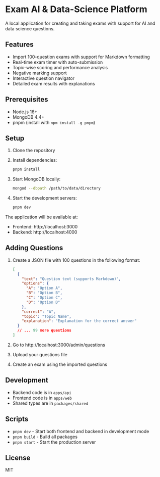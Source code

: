 # Exam AI & Data-Science Platform

A local application for creating and taking exams with support for AI and data science questions.

## Features

- Import 100-question exams with support for Markdown formatting
- Real-time exam timer with auto-submission
- Topic-wise scoring and performance analysis
- Negative marking support
- Interactive question navigator
- Detailed exam results with explanations

## Prerequisites

- Node.js 16+ 
- MongoDB 4.4+
- pnpm (install with `npm install -g pnpm`)

## Setup

1. Clone the repository
2. Install dependencies:
   ```bash
   pnpm install
   ```

3. Start MongoDB locally:
   ```bash
   mongod --dbpath /path/to/data/directory
   ```

4. Start the development servers:
   ```bash
   pnpm dev
   ```

The application will be available at:
- Frontend: http://localhost:3000
- Backend: http://localhost:4000

## Adding Questions

1. Create a JSON file with 100 questions in the following format:
   ```json
   [
     {
       "text": "Question text (supports Markdown)",
       "options": {
         "A": "Option A",
         "B": "Option B",
         "C": "Option C",
         "D": "Option D"
       },
       "correct": "A",
       "topic": "Topic Name",
       "explanation": "Explanation for the correct answer"
     }
     // ... 99 more questions
   ]
   ```

2. Go to http://localhost:3000/admin/questions
3. Upload your questions file
4. Create an exam using the imported questions

## Development

- Backend code is in `apps/api`
- Frontend code is in `apps/web`
- Shared types are in `packages/shared`

## Scripts

- `pnpm dev` - Start both frontend and backend in development mode
- `pnpm build` - Build all packages
- `pnpm start` - Start the production server

## License

MIT
